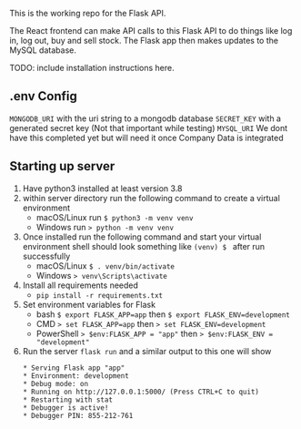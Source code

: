 This is the working repo for the Flask API.

The React frontend can make API calls to this Flask API to do things like log in, log out, buy and sell stock. The Flask app then makes updates to the MySQL database.

TODO: include installation instructions here.

## .env Config

`MONGODB_URI` with the uri string to a mongodb database
`SECRET_KEY` with a generated secret key (Not that important while testing)
`MYSQL_URI` We dont have this completed yet but will need it once Company Data is integrated

## Starting up server

1. Have python3 installed at least version 3.8
2. within server directory run the following command to create a virtual environment
   - macOS/Linux run `$ python3 -m venv venv`
   - Windows run `> python -m venv venv`
3. Once installed run the following command and start your virtual environment shell should look something like `(venv) $ ` after run successfully
   - macOS/Linux `$ . venv/bin/activate`
   - Windows `> venv\Scripts\activate`
4. Install all requirements needed
   - `pip install -r requirements.txt`
5. Set environment variables for Flask
   - bash `$ export FLASK_APP=app` then `$ export FLASK_ENV=development`
   - CMD `> set FLASK_APP=app` then `> set FLASK_ENV=development`
   - PowerShell `> $env:FLASK_APP = "app"` then `> $env:FLASK_ENV = "development"`
6. Run the server `flask run` and a similar output to this one will show
   ```
   * Serving Flask app "app"
   * Environment: development
   * Debug mode: on
   * Running on http://127.0.0.1:5000/ (Press CTRL+C to quit)
   * Restarting with stat
   * Debugger is active!
   * Debugger PIN: 855-212-761
   ```
